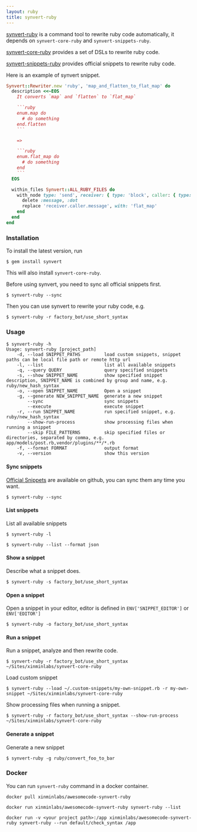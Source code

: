 ```yaml
---
layout: ruby
title: synvert-ruby
---
```


[synvert-ruby](https://github.com/xinminlabs/synvert-ruby) is a command tool to rewrite ruby code automatically,
it depends on `synvert-core-ruby` and `synvert-snippets-ruby`.

[synvert-core-ruby](https://github.com/xinminlabs/synvert-core-ruby) provides a set of DSLs to rewrite ruby code.

[synvert-snippets-ruby](https://github.com/xinminlabs/synvert-snippets-ruby) provides official snippets to
rewrite ruby code.

Here is an example of synvert snippet.

```ruby
Synvert::Rewriter.new 'ruby', 'map_and_flatten_to_flat_map' do
  description <<~EOS
    It converts `map` and `flatten` to `flat_map`

    ```ruby
    enum.map do
      # do something
    end.flatten
    ```

    =>

    ```ruby
    enum.flat_map do
      # do something
    end
    ```
  EOS

  within_files Synvert::ALL_RUBY_FILES do
    with_node type: 'send', receiver: { type: 'block', caller: { type: 'send', message: 'map' } }, message: 'flatten', arguments: { size: 0 } do
      delete :message, :dot
      replace 'receiver.caller.message', with: 'flat_map'
    end
  end
end
```

### Installation

To install the latest version, run

```
$ gem install synvert
```

This will also install `synvert-core-ruby`.

Before using synvert, you need to sync all official snippets first.

```
$ synvert-ruby --sync
```

Then you can use synvert to rewrite your ruby code, e.g.

```
$ synvert-ruby -r factory_bot/use_short_syntax
```

### Usage

```
$ synvert-ruby -h
Usage: synvert-ruby [project_path]
    -d, --load SNIPPET_PATHS         load custom snippets, snippet paths can be local file path or remote http url
    -l, --list                       list all available snippets
    -q, --query QUERY                query specified snippets
    -s, --show SNIPPET_NAME          show specified snippet description, SNIPPET_NAME is combined by group and name, e.g. ruby/new_hash_syntax
    -o, --open SNIPPET_NAME          Open a snippet
    -g, --generate NEW_SNIPPET_NAME  generate a new snippet
        --sync                       sync snippets
        --execute                    execute snippet
    -r, --run SNIPPET_NAME           run specified snippet, e.g. ruby/new_hash_syntax
        --show-run-process           show processing files when running a snippet
        --skip FILE_PATTERNS         skip specified files or directories, separated by comma, e.g. app/models/post.rb,vendor/plugins/**/*.rb
    -f, --format FORMAT              output format
    -v, --version                    show this version
```

#### Sync snippets

[Official Snippets](https://github.com/xinminlabs/synvert-snippets-ruby) are available on github,
you can sync them any time you want.

```
$ synvert-ruby --sync
```

#### List snippets

List all available snippets

```
$ synvert-ruby -l

$ synvert-ruby --list --format json
```

#### Show a snippet

Describe what a snippet does.

```
$ synvert-ruby -s factory_bot/use_short_syntax
```

#### Open a snippet

Open a snippet in your editor, editor is defined in
`ENV['SNIPPET_EDITOR']` or `ENV['EDITOR']`

```
$ synvert-ruby -o factory_bot/use_short_syntax
```

#### Run a snippet

Run a snippet, analyze and then rewrite code.

```
$ synvert-ruby -r factory_bot/use_short_syntax ~/Sites/xinminlabs/synvert-core-ruby
```

Load custom snippet

```
$ synvert-ruby --load ~/.custom-snippets/my-own-snippet.rb -r my-own-snippet ~/Sites/xinminlabs/synvert-core-ruby
```

Show processing files when running a snippet.

```
$ synvert-ruby -r factory_bot/use_short_syntax --show-run-process ~/Sites/xinminlabs/synvert-core-ruby
```

#### Generate a snippet

Generate a new snippet

```
$ synvert-ruby -g ruby/convert_foo_to_bar
```

### Docker

You can run `synvert-ruby` command in a docker container.

```
docker pull xinminlabs/awesomecode-synvert-ruby

docker run xinminlabs/awesomecode-synvert-ruby synvert-ruby --list

docker run -v <your project path>:/app xinminlabs/awesomecode-synvert-ruby synvert-ruby --run default/check_syntax /app
```
